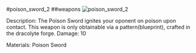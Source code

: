 #poison_sword_2
##weapons
![poison_sword_2](https://dragon-force-studio.com/images/EF_wiki/poison_sword_2.png)

Description: The Poison Sword ignites your oponent on poison upon contact.  This weapon is only obtainable via a pattern(blueprint), crafted in the dracolyte forge. 
Damage: 10 

Materials: Poison Sword